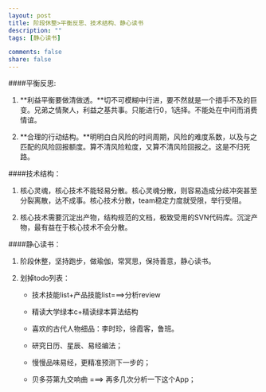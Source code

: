 ```yaml
---
layout: post
title: 阶段休整>平衡反思、技术结构、静心读书
description: ""
tags: [静心读书]

comments: false
share: false
---
```



####平衡反思:

1. **利益平衡要做清做透。**切不可模糊中行进，要不然就是一个措手不及的巨变。兄弟之情聚人，利益之基共事。只能进行0，1选择。不能处在中间而消费情谊。


2. **合理的行动结构。**明明白白风险的时间周期，风险的难度系数，以及与之匹配的风险回报额度。算不清风险粒度，又算不清风险回报之。这是不归死路。



####技术结构：

1. 核心灵魂，核心技术不能轻易分散。核心灵魂分散，则容易造成分歧冲突甚至分裂离散，达不成事。核心技术分散，team稳定力度就受限，举行受阻。

  
2. 核心技术需要沉淀出产物，结构规范的文档，极致受用的SVN代码库。沉淀产物，最有益在于核心技术不会分散。



####静心读书：

1. 阶段休整，坚持跑步，做瑜伽，常冥思，保持善意，静心读书。


2. 划掉todo列表：

	* 技术技能list+产品技能list===>分析review
	
	* 精读大学绿本c+精读绿本算法结构
	
	* 喜欢的古代人物细品：李时珍，徐霞客，鲁班。
	
	* 研究日历、星辰、易经编法；
	
	* 慢慢品味易经，更精准预测下一步的；
	
	* 贝多芬第九交响曲  ===>  再多几次分析一下这个App；	
